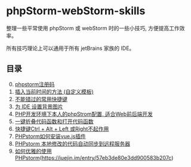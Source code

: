 phpStorm-webStorm-skills
========================

整理一些平常使用 phpStorm 或 webStorm 时的一些小技巧, 方便提高工作效率。

所有技巧理论上可以通用于所有 jetBrains 家族的 IDE。

## 目录

000. [phpstorm注册码](docs/000.register.md)
001. [插入当前时间的方法 (自定义模板)](docs/001.live-template.md)
002. [不能错过的常用快捷键](docs/002.keyboard-shortcuts-you-cannot-miss.md)
003. [为 IDE 设置背景图片](docs/003.set-background-image.md)
004. [PHP开发环境下本人的phpStrom配置, 适合Web前后端开发](recommend-configure/Import说明.md)
005. [一键折叠代码函数和打开代码函数](docs/004.region(代码折叠).md)
006. [快捷键Ctrl + Alt + Left 或Right不起作用](docs/005.phpstorm快捷键.md )
007. [PHPstorm如何安装vue.js插件](https://www.cnblogs.com/Worssmagee1002/p/6728481.html)
008. [PHPstorm 本地修改的代码自动同步到远程服务器](https://www.cnblogs.com/kccdzz/p/9184304.html)
009. [如何优雅的使用 PHPstorm](https://lattecake.com/post/20075)(https://juejin.im/entry/57eb3de80e3dd900583b207c)
